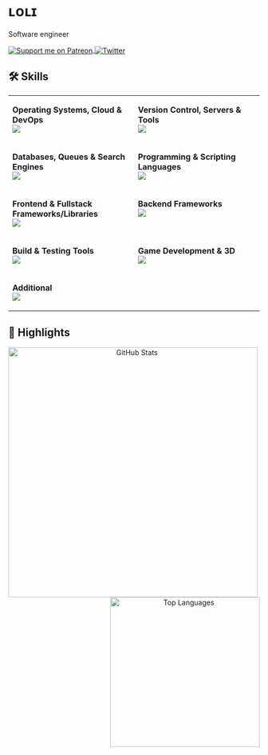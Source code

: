 # ʟᴏʟɪ
Software engineer 
<p>
  <a href="https://patreon.com/e1on">
    <img src="https://img.shields.io/endpoint.svg?url=https%3A%2F%2Fshieldsio-patreon.vercel.app%2Fapi%3Fusername%3De1on%26type%3Dpatrons&style=for-the-badge" align="center" alt="Support me on Patreon" />
  </a>
  <a href="https://twitter.com/loli_e1on">
    <img src="https://img.shields.io/badge/Twitter-1DA1F2?style=for-the-badge&logo=twitter&logoColor=white" align="center" alt="Twitter" />
  </a>
</p>

## 🛠️ Skills
<table align="center" style="border:none;">
  <tr>
    <td valign="top" width="50%">
      <p><strong>Operating Systems, Cloud & DevOps</strong><br>
      <img src="https://skillicons.dev/icons?i=linux,arch,aws,docker,githubactions" /></p>
    </td>
    <td valign="top" width="50%">
      <p><strong>Version Control, Servers & Tools</strong><br>
      <img src="https://skillicons.dev/icons?i=git,nginx,postman,sentry" /></p>
    </td>
  </tr>

  <tr>
    <td valign="top" width="50%">
      <p><strong>Databases, Queues & Search Engines</strong><br>
      <img src="https://skillicons.dev/icons?i=postgresql,mongodb,mysql,redis,sqlite,elasticsearch,kafka,rabbitmq" /></p>
    </td>
    <td valign="top" width="50%">
      <p><strong>Programming & Scripting Languages</strong><br>
      <img src="https://skillicons.dev/icons?i=golang,cs,js,ts,php,bash,wasm,html,css,sass" /></p>
    </td>
  </tr>

  <tr>
    <td valign="top" width="50%">
      <p><strong>Frontend & Fullstack Frameworks/Libraries</strong><br>
      <img src="https://skillicons.dev/icons?i=vue,react,solidjs,svelte,materialui,redux,jquery,electron" /></p>
    </td>
    <td valign="top" width="50%">
      <p><strong>Backend Frameworks</strong><br>
      <img src="https://skillicons.dev/icons?i=nest,express,symfony,laravel" /></p>
    </td>
  </tr>

  <tr>
    <td valign="top" width="50%">
      <p><strong>Build & Testing Tools</strong><br>
      <img src="https://skillicons.dev/icons?i=jest,cypress,webpack,rollupjs,vite,yarn" /></p>
    </td>
    <td valign="top" width="50%">
      <p><strong>Game Development & 3D</strong><br>
      <img src="https://skillicons.dev/icons?i=unity,blender" /></p>
    </td>
  </tr>

  <tr>
    <td valign="top" width="50%">
      <p><strong>Additional</strong><br>
      <img src="https://skillicons.dev/icons?i=nodejs,discordjs" /></p>
    </td>
    <td valign="top" width="50%">
    </td>
  </tr>
</table>

## 🌟 Highlights

<p align="center">
  <img src="https://github-readme-stats.vercel.app/api?username=LoliE1ON&show_icons=true&theme=dark&hide_title=true&include_all_commits=true&count_private=true" alt="GitHub Stats" width="500" align="left"/>
  <img src="https://github-readme-stats.vercel.app/api/top-langs/?username=LoliE1ON&layout=compact&theme=dark&langs_count=100" alt="Top Languages" width="300" align="right"/>
</p>
